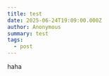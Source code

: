 ```yaml
---
title: test
date: 2025-06-24T19:09:00.000Z
author: Anonymous
summary: test
tags:
  - post
---
```

haha
